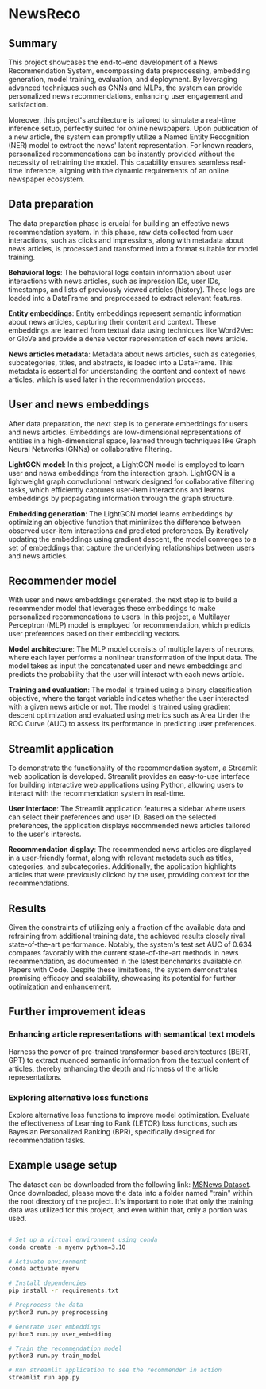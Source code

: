 # NewsReco

## Summary

This project showcases the end-to-end development of a News Recommendation System, encompassing data preprocessing, embedding generation, model training, evaluation, and deployment. By leveraging advanced techniques such as GNNs and MLPs, the system can provide personalized news recommendations, enhancing user engagement and satisfaction.

Moreover, this project's architecture is tailored to simulate a real-time inference setup, perfectly suited for online newspapers. Upon publication of a new article, the system can promptly utilize a Named Entity Recognition (NER) model to extract the news' latent representation. For known readers, personalized recommendations can be instantly provided without the necessity of retraining the model. This capability ensures seamless real-time inference, aligning with the dynamic requirements of an online newspaper ecosystem.

## Data preparation

The data preparation phase is crucial for building an effective news recommendation system. In this phase, raw data collected from user interactions, such as clicks and impressions, along with metadata about news articles, is processed and transformed into a format suitable for model training.

**Behavioral logs**: The behavioral logs contain information about user interactions with news articles, such as impression IDs, user IDs, timestamps, and lists of previously viewed articles (history). These logs are loaded into a DataFrame and preprocessed to extract relevant features.

**Entity embeddings**: Entity embeddings represent semantic information about news articles, capturing their content and context. These embeddings are learned from textual data using techniques like Word2Vec or GloVe and provide a dense vector representation of each news article.

**News articles metadata**: Metadata about news articles, such as categories, subcategories, titles, and abstracts, is loaded into a DataFrame. This metadata is essential for understanding the content and context of news articles, which is used later in the recommendation process.

## User and news embeddings

After data preparation, the next step is to generate embeddings for users and news articles. Embeddings are low-dimensional representations of entities in a high-dimensional space, learned through techniques like Graph Neural Networks (GNNs) or collaborative filtering.

**LightGCN model**: In this project, a LightGCN model is employed to learn user and news embeddings from the interaction graph. LightGCN is a lightweight graph convolutional network designed for collaborative filtering tasks, which efficiently captures user-item interactions and learns embeddings by propagating information through the graph structure.

**Embedding generation**: The LightGCN model learns embeddings by optimizing an objective function that minimizes the difference between observed user-item interactions and predicted preferences. By iteratively updating the embeddings using gradient descent, the model converges to a set of embeddings that capture the underlying relationships between users and news articles.

## Recommender model

With user and news embeddings generated, the next step is to build a recommender model that leverages these embeddings to make personalized recommendations to users. In this project, a Multilayer Perceptron (MLP) model is employed for recommendation, which predicts user preferences based on their embedding vectors.

**Model architecture**: The MLP model consists of multiple layers of neurons, where each layer performs a nonlinear transformation of the input data. The model takes as input the concatenated user and news embeddings and predicts the probability that the user will interact with each news article.

**Training and evaluation**: The model is trained using a binary classification objective, where the target variable indicates whether the user interacted with a given news article or not. The model is trained using gradient descent optimization and evaluated using metrics such as Area Under the ROC Curve (AUC) to assess its performance in predicting user preferences.

## Streamlit application

To demonstrate the functionality of the recommendation system, a Streamlit web application is developed. Streamlit provides an easy-to-use interface for building interactive web applications using Python, allowing users to interact with the recommendation system in real-time.

**User interface**: The Streamlit application features a sidebar where users can select their preferences and user ID. Based on the selected preferences, the application displays recommended news articles tailored to the user's interests.

**Recommendation display**: The recommended news articles are displayed in a user-friendly format, along with relevant metadata such as titles, categories, and subcategories. Additionally, the application highlights articles that were previously clicked by the user, providing context for the recommendations.

## Results

Given the constraints of utilizing only a fraction of the available data and refraining from additional training data, the achieved results closely rival state-of-the-art performance. Notably, the system's test set AUC of 0.634 compares favorably with the current state-of-the-art methods in news recommendation, as documented in the latest benchmarks available on Papers with Code. Despite these limitations, the system demonstrates promising efficacy and scalability, showcasing its potential for further optimization and enhancement.

## Further improvement ideas

### Enhancing article representations with semantical text models
Harness the power of pre-trained transformer-based architectures (BERT, GPT) to extract nuanced semantic information from the textual content of articles, thereby enhancing the depth and richness of the article representations.

### Exploring alternative loss functions
Explore alternative loss functions to improve model optimization. Evaluate the effectiveness of Learning to Rank (LETOR) loss functions, such as Bayesian Personalized Ranking (BPR), specifically designed for recommendation tasks.

## Example usage setup

The dataset can be downloaded from the following link: [MSNews Dataset](https://msnews.github.io/). Once downloaded, please move the data into a folder named "train" within the root directory of the project. It's important to note that only the training data was utilized for this project, and even within that, only a portion was used.

```bash

# Set up a virtual environment using conda
conda create -n myenv python=3.10

# Activate environment
conda activate myenv

# Install dependencies
pip install -r requirements.txt

# Preprocess the data
python3 run.py preprocessing

# Generate user embeddings
python3 run.py user_embedding

# Train the recommendation model
python3 run.py train_model

# Run streamlit application to see the recommender in action
streamlit run app.py

```
